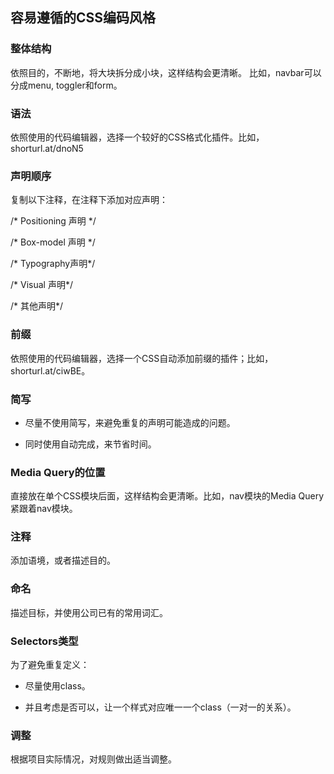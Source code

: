 容易遵循的CSS编码风格
---------------------

### 整体结构 

依照目的，不断地，将大块拆分成小块，这样结构会更清晰。 比如，navbar可以分成menu, toggler和form。

### 语法

依照使用的代码编辑器，选择一个较好的CSS格式化插件。比如， shorturl.at/dnoN5

### 声明顺序

复制以下注释，在注释下添加对应声明：

/\* Positioning 声明 \*/

/\* Box-model 声明 \*/

/\* Typography声明\*/

/\* Visual 声明\*/

/\* 其他声明\*/

### 前缀

依照使用的代码编辑器，选择一个CSS自动添加前缀的插件；比如，shorturl.at/ciwBE。

### 简写

-   尽量不使用简写，来避免重复的声明可能造成的问题。

-   同时使用自动完成，来节省时间。

### Media Query的位置

直接放在单个CSS模块后面，这样结构会更清晰。比如，nav模块的Media Query紧跟着nav模块。

### 注释

添加语境，或者描述目的。

### 命名

描述目标，并使用公司已有的常用词汇。

### Selectors类型

为了避免重复定义：

-   尽量使用class。

-   并且考虑是否可以，让一个样式对应唯一一个class（一对一的关系）。

### 调整

根据项目实际情况，对规则做出适当调整。
